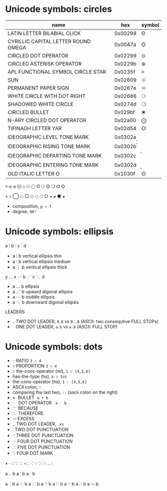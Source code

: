 # Unicode symbols: circles


name                                  | hex     | symbol
--------------------------------------|---------|----------
LATIN LETTER BILABIAL CLICK           | 0x00298 | ʘ
CYRILLIC CAPITAL LETTER ROUND OMEGA   | 0x0047a | Ѻ
CIRCLED DOT OPERATOR                  | 0x02299 | ⊙
CIRCLED ASTERISK OPERATOR             | 0x0229b | ⊛
APL FUNCTIONAL SYMBOL CIRCLE STAR     | 0x0235f | ⍟
SUN                                   | 0x02609 | ☉
PERMANENT PAPER SIGN                  | 0x0267e | ♾
WHITE CIRCLE WITH DOT RIGHT           | 0x02686 | ⚆
SHADOWED WHITE CIRCLE                 | 0x0274d | ❍
CIRCLED BULLET                        | 0x029bf | ⦿
N-ARY CIRCLED DOT OPERATOR            | 0x02a00 | ⨀
TIFINAGH LETTER YAR                   | 0x02d54 | ⵔ
IDEOGRAPHIC LEVEL     TONE MARK       | 0x0302a |  〪
IDEOGRAPHIC RISING    TONE MARK       | 0x0302b |  〫
IDEOGRAPHIC DEPARTING TONE MARK       | 0x0302c |  〬
IDEOGRAPHIC ENTERING  TONE MARK       | 0x0302d |  〭
OLD ITALIC LETTER O                   | 0x1030f | 𐌏


⍟ ⊛ ⦿ ♾ ⊙ ☉ ⨀ ʘ ⚆ 𐌏 ❍ ⵔ Ѻ

⌽ ◦ ◯ ⬭ ▢ ⎔ ⬡ ⭔
○ ◑ ◕ ● ◕


- composition, `g ∘ f`
- degree, `90°`

# Unicode symbols: ellipsis

a ⁝ b ⫶ c ⋮ d
- a ⁝ b       vertical ellipsis thin
- a ⫶ b       vertical ellipsis medium
- a ⋮ b       vertical ellipsis thick

y … x ⋯ b ⋰ c ⋱ d
- a … b       ellipsis
- a ⋰ b       upward digonal ellipsis
- a ⋯ b       middle ellipsis
- a ⋱ b       downward digonal ellipsis

LEADERS
- `‥`  TWO DOT LEADER, `0‥8` vs `0..8` (ASCII: two consequtive FULL STOPs)
- `․`  ONE DOT LEADER, `a․b` vs `a.b`  (ASCII: FULL STOP)


# Unicode symbols: dots

- `∶` RATIO       `3 ∶ 4`
- `∷` PROPORTION  `3 ∷ 4`
- `∷` the-cons-operator (ml),    `1 ∷ [4,5,6]`
-    has-the-type (hs),          `a ∷ Int`
-    the-cons-operator (hs),     `1 ∶ [4,5,6]`
-    ASCII colon,                   `:`
-    comparing the last two,       `∶:` (ascii colon on the right)
- •         BULLET            `a • b`
- ⋅           DOT OPERATOR     `a ⋅ b`
- ∵         BECAUSE
- ∴         THEREFORE
- ∹       EXCESS
- ‥    TWO DOT LEADER, `‥xs`
- ⁚     TWO DOT PUNCTUATION
- ⁖   THREE DOT PUNCTUATION
- ⁘    FOUR DOT PUNCTUATION
- ⁙    FIVE DOT PUNCTUATION
- ⁛    FOUR DOT MARK

• ⋅
∷ ∵ ∴ ∹
⁚ ⁖ ⁘ ⁙ ⁛
‥ ∶

a ‥ b
a ⁚ b
a ∶ b

a ⁖ b
a ⁘ b
a ⁙ b
a ⁛ b
a ∷ b
a ∵ b
a ∴ b
a ∹ b
